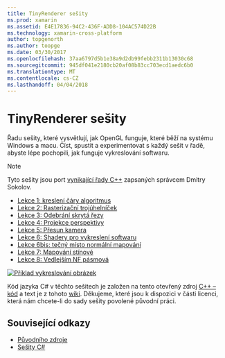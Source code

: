 ```yaml
---
title: TinyRenderer sešity
ms.prod: xamarin
ms.assetid: E4E17836-94C2-436F-ADD8-104AC574D22B
ms.technology: xamarin-cross-platform
author: topgenorth
ms.author: toopge
ms.date: 03/30/2017
ms.openlocfilehash: 37aa6797d5b1e38a9d2db99febb2311b13030c68
ms.sourcegitcommit: 945df041e2180cb20af08b83cc703ecd1aedc6b0
ms.translationtype: MT
ms.contentlocale: cs-CZ
ms.lasthandoff: 04/04/2018
---
```

# <a name="tinyrenderer-workbooks"></a>TinyRenderer sešity

Řadu sešity, které vysvětlují, jak OpenGL funguje, které běží na systému Windows a macu. Číst, spustit a experimentovat s každý sešit v řadě, abyste lépe pochopili, jak funguje vykreslování softwaru.

> [!NOTE]
> Tyto sešity jsou port [vynikající řady C++](https://github.com/ssloy/tinyrenderer/wiki) zapsaných správcem Dmitry Sokolov.

-    [Lekce 1: kreslení čáry algoritmus](https://developer.xamarin.com/workbooks/graphics/tiny-renderer/lesson1.workbook)
-    [Lekce 2: Rasterizační trojúhelníček](https://developer.xamarin.com/workbooks/graphics/tiny-renderer/lesson2.workbook)
-    [Lekce 3: Odebrání skrytá řezy](https://developer.xamarin.com/workbooks/graphics/tiny-renderer/lesson3.workbook)
-    [Lekce 4: Projekce perspektivy](https://developer.xamarin.com/workbooks/graphics/tiny-renderer/lesson4.workbook)
-    [Lekce 5: Přesun kamera](https://developer.xamarin.com/workbooks/graphics/tiny-renderer/lesson5.workbook)
-    [Lekce 6: Shadery pro vykreslení softwaru](https://developer.xamarin.com/workbooks/graphics/tiny-renderer/lesson6.workbook)
-    [Lekce 6bis: tečný místo normální mapování](https://developer.xamarin.com/workbooks/graphics/tiny-renderer/lesson6bis.workbook)
-    [Lekce 7: Mapování stínové](https://developer.xamarin.com/workbooks/graphics/tiny-renderer/lesson7.workbook)
-    [Lekce 8: Vedlejším NF pásmová](https://developer.xamarin.com/workbooks/graphics/tiny-renderer/lesson8.workbook)

[![](tinyrenderer-images/tinyrenderer-sml.png "Příklad vykreslování obrázek")](tinyrenderer-images/tinyrenderer.png#lightbox)

Kód jazyka C# v těchto sešitech je založen na tento otevřený zdroj [C++ – kód](https://github.com/ssloy/tinyrenderer) a text je z tohoto [wiki](https://github.com/ssloy/tinyrenderer/wiki/). Děkujeme, které jsou k dispozici v části licenci, která nám chcete-li do sady sešity povolené původní práci.


## <a name="related-links"></a>Související odkazy

- [Původního zdroje](https://github.com/ssloy/tinyrenderer/blob/master/README.md)
- [Sešity C#](https://github.com/xamarin/Workbooks/tree/master/graphics/tiny-renderer)
